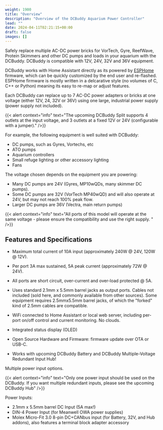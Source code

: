 ```yaml
---
weight: 1900
title: "Overview"
description: "Overview of the DCBuddy Aquarium Power Controller"
lead: ""
date: 2024-04-11T02:21:15+00:00
draft: false
images: []
---
```



Safely replace multiple AC-DC power bricks for VorTech, Gyre, ReefWave, Protein
Skimmers and other DC pumps and loads in your aquarium with the DCBuddy. DCBuddy
is compatible with 12V, 24V, 32V and 36V equipment.

DCBuddy works with Home Assistant directly as its powered by
[ESPHome](https://esphome.io) firmware, which can be quickly customized by the
end user and re-flashed. ESPHome firmware is mostly written in a delcarative
style (no volumes of C, C++ or Python) meaning its easy to re-map or adjust
features.

Each DCBuddy can replace up to 7 AC-DC power adapters or bricks at one voltage
(either 12V, 24, 32V or 36V) using one large, industrial power supply (power
supply not included). 

{{< alert context="info" text="The upcoming DCBuddy Split supports 4 outlets at the input voltage, and 3 outlets at a fixed 12V or 24V (configurable with a jumper)." />}}


For example, the following equipment is well suited with DCBuddy:
- DC pumps, such as Gyres, Vortechs, etc
- ATO pumps
- Aquarium controllers
- Small refuge lighting or other accessory lighting
- Fans

The voltage chosen depends on the equipment you are powering:

- Many DC pumps are 24V (Gyres, MP10wQDs, many skimmer DC pumps).
- Some DC pumps are 32V (VorTech MP40wQD) and will also operate at 24V, but may not reach 100% peak flow.
- Larger DC pumps are 36V (Vectra, main return pumps)


{{< alert context="info" text="All ports of this model will operate at the same voltage - please ensure the compatibility and use the right supply. " />}}

## Features and Specifications

- Maximum total current of 10A input (approximately 240W @ 24V, 120W @ 12V). 

- Per port 3A max sustained, 5A peak current (approximately 72W @ 24V).

- All ports are short circuit, over-current and over-load protected @ 5A.

- Uses standard 2.1mm x 5.5mm barrel jacks as output ports. Cables not included
  (sold here, and commonly available from other sources). Some equipment
  requires 2.5mmx5.5mm barrel jacks, of which the "forked" kind of 2.5mm cables
  are compatible.

- WiFi connected to Home Assistant or local web server, including per-port on/off control and current monitoring. No clouds.

- Integrated status display (OLED)

- Open Source Hardware and Firmware: firmware update over OTA or USB-C.

- Works with upcoming DCBuddy Battery and DCBuddy Multiple-Voltage Redundant Input Hub!

Multiple power input options. 

{{< alert context="info" text="Only one power input should be used on the DCBuddy. If you want multiple redundant inputs, please see the upcoming DCBuddy Hub" />}}

Power Inputs:

- 2.1mm x 5.5mm barrel DC Input (5A max!)
- DIN-4 Power Input (for Meanwell OWA power supplies)
- Molex Micro-Fit 3.0 8-pin DC+CANbus input (for Battery, 32V, and Hub addons),
  also features a terminal block adapter accessory
